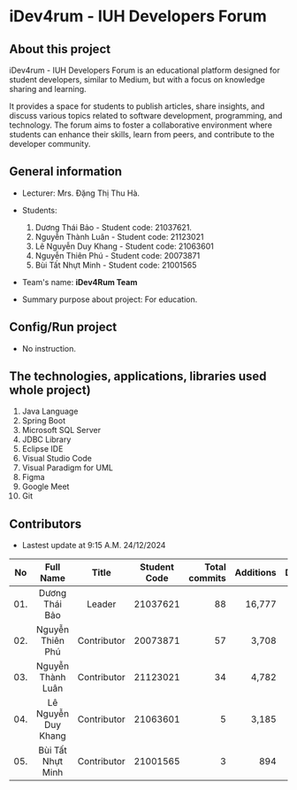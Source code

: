 # iDev4rum - IUH Developers Forum
## About this project
iDev4rum - IUH Developers Forum is an educational platform designed for student developers, similar to Medium, but with a focus on knowledge sharing and learning. 

It provides a space for students to publish articles, share insights, and discuss various topics related to software development, programming, and technology. The forum aims to foster a collaborative environment where students can enhance their skills, learn from peers, and contribute to the developer community.

## General information
- Lecturer: Mrs. Đặng Thị Thu Hà.
- Students:
    1. Dương Thái Bảo - Student code: 21037621.
    2. Nguyễn Thành Luân - Student code: 21123021
    3. Lê Nguyễn Duy Khang - Student code: 21063601
    4. Nguyễn Thiên Phú - Student code: 20073871
    5. Bùi Tất Nhựt Minh - Student code: 21001565

- Team's name: **iDev4Rum Team**
- Summary purpose about project: For education.

## Config/Run project
- No instruction.

## The technologies, applications, libraries used whole project)
1. Java Language
2. Spring Boot
3. Microsoft SQL Server
4. JDBC Library
5. Eclipse IDE
6. Visual Studio Code
7. Visual Paradigm for UML
8. Figma
9. Google Meet
10. Git

## Contributors
- Lastest update at 9:15 A.M. 24/12/2024

| No  | Full Name | Title | Student Code | Total commits  | Additions | Deletions | Join time | Disontinued |
| :--: |:--:| :--: | :--: | --:| --: | --: | :--: | :--: |
| 01. | Dương Thái Bảo | Leader | 21037621  | 88 | 16,777 | 7,301 | 08/24  | 12/24 |
| 02. | Nguyễn Thiên Phú | Contributor | 20073871 | 57 | 3,708 | 891 | 08/24 | 12/24 |
| 03. | Nguyễn Thành Luân | Contributor | 21123021 | 34 | 4,782 | 2,175 | 08/24 | 12/24 |
| 04. | Lê Nguyễn Duy Khang | Contributor | 21063601 | 5 | 3,185 | 775 | 08/24 | 12/24 |
| 05. | Bùi Tất Nhựt Minh | Contributor | 21001565 | 3 | 894 | 121 | 08/24 | 12/24 |
